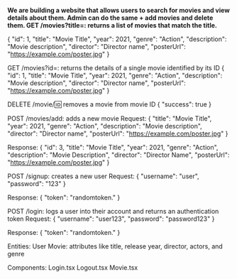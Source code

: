 **We are building a website that allows users to search for movies and view details about them. Admin can do the same + add movies and delete them. 
GET /movies?title=: returns a list of movies that match the title.**
 
{
  "id": 1,
  "title": "Movie Title",
  "year": 2021,
  "genre": "Action",
  "description": "Movie description",
  "director": "Director name",
  "posterUrl": "https://example.com/poster.jpg"
}


GET /movies?id=: returns the details of a single movie identified by its ID
{
  "id": 1,
  "title": "Movie Title",
  "year": 2021,
  "genre": "Action",
  "description": "Movie description",
  "director": "Director name",
  "posterUrl": "https://example.com/poster.jpg"
}

DELETE /movie/:id: removes a movie from movie ID
{
  "success": true
}

POST /movies/add: adds a new movie
Request:
{
  "title": "Movie Title",
  "year": 2021,
  "genre": "Action",
  "description": "Movie description",
  "director": "Director name",
  "posterUrl": "https://example.com/poster.jpg"
}

Response:
{
  "id": 3,
  "title": "Movie Title",
  "year": 2021,
  "genre": "Action",
  "description": "Movie Description",
  "director": "Director Name",
  "posterUrl": "https://example.com/poster.jpg"
}


POST /signup: creates a new user
Request:
{
  "username": "user",
  "password": "123"
}

Response:
{
  "token": "randomtoken."
}


POST /login: logs a user into their account and returns an authentication token
Request:
{
  "username": "user123",
  "password": "password123"
}

Response:
{
  "token": "randomtoken."
}


Entities:
User
Movie: attributes like title, release year, director, actors, and genre


Components:
Login.tsx
Logout.tsx
Movie.tsx

